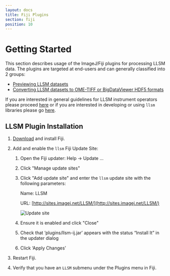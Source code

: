 ```yaml
---
layout: docs
title: Fiji Plugins
section: fiji
position: 10
---
```


# Getting Started
This section describes usage of the ImageJ/Fiji plugins for processing LLSM
data. The plugins are targeted at end-users and can generally classified into 2
groups:

- [Previewing LLSM datasets](preview.html)
- [Converting LLSM datasets to OME-TIFF or BigDataViewer HDF5
    formats](convert.html)

If you are interested in general guidelines for LLSM instrument operators please
proceed [here](../operators.html) or if you are interested in developing or using
`llsm` libraries please go [here](../dev/index.html).


## LLSM Plugin Installation

1. [Download](https://imagej.net/Fiji/Downloads) and install Fiji.

2. Add and enable the `llsm` Fiji Update Site:

    1. Open the Fiji updater: Help → Update ...
    2. Click "Manage update sites"
    3. Click "Add update site" and enter the `llsm` update site with the following parameters:

        Name: LLSM

        URL: [http://sites.imagej.net/LLSM/](http://sites.imagej.net/LLSM/)

        ![Update site](../../img/update_site.jpg)
    4. Ensure it is enabled and click "Close"
    5. Check that ‘plugins/llsm-ij.jar’ appears with the status “Install It” in the updater dialog
    6. Click ‘Apply Changes’


4. Restart Fiji.

5. Verify that you have an `LLSM` submenu under the Plugins menu in Fiji.
